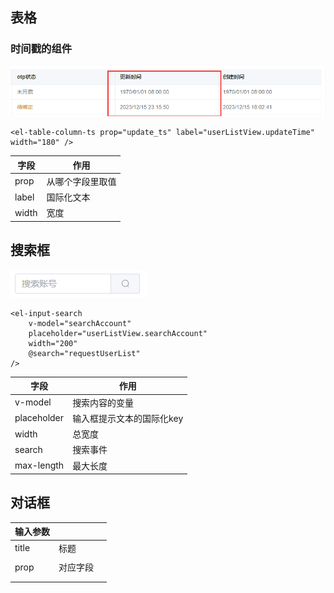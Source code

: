 ## 表格

### 时间戳的组件

![image-20231219115848068](自定义组件.assets/image-20231219115848068.png)

```vue
<el-table-column-ts prop="update_ts" label="userListView.updateTime" width="180" />
```

| 字段  | 作用             |
| ----- | ---------------- |
| prop  | 从哪个字段里取值 |
| label | 国际化文本       |
| width | 宽度             |



## 搜索框

![image-20231219115902530](自定义组件.assets/image-20231219115902530.png)

```vue
<el-input-search
    v-model="searchAccount"
    placeholder="userListView.searchAccount"
    width="200"
    @search="requestUserList"
/>
```

| 字段        | 作用                      |
| ----------- | ------------------------- |
| v-model     | 搜索内容的变量            |
| placeholder | 输入框提示文本的国际化key |
| width       | 总宽度                    |
| search      | 搜索事件                  |
| max-length  | 最大长度                  |

## 对话框



| 输入参数 |          |      |
| -------- | -------- | ---- |
| title    | 标题     |      |
|          |          |      |
| prop     | 对应字段 |      |
|          |          |      |
|          |          |      |

